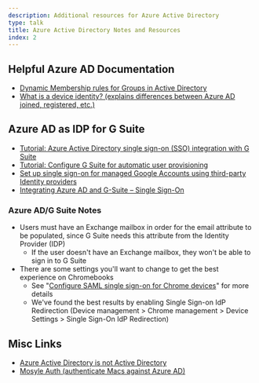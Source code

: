 ```yaml
---
description: Additional resources for Azure Active Directory
type: talk
title: Azure Active Directory Notes and Resources
index: 2
---
```


## Helpful Azure AD Documentation

* [Dynamic Membership rules for Groups in Active Directory](https://docs.microsoft.com/en-us/azure/active-directory/users-groups-roles/groups-dynamic-membership)
* [What is a device identity? (explains differences between Azure AD joined, registered, etc.)](https://docs.microsoft.com/en-us/azure/active-directory/devices/overview)

## Azure AD as IDP for G Suite

* [Tutorial: Azure Active Directory single sign-on (SSO) integration with G Suite](https://docs.microsoft.com/en-us/azure/active-directory/saas-apps/google-apps-tutorial)
* [Tutorial: Configure G Suite for automatic user provisioning](https://docs.microsoft.com/en-us/azure/active-directory/saas-apps/google-apps-provisioning-tutorial)
* [Set up single sign-on for managed Google Accounts using third-party Identity providers](https://support.google.com/a/answer/60224?hl=en&ref_topic=6348126)
* [Integrating Azure AD and G-Suite – Single Sign-On](https://journeyofthegeek.com/2018/01/24/integrating-azure-ad-and-google-apps-single-signon/)

### Azure AD/G Suite Notes

* Users must have an Exchange mailbox in order for the email attribute to be populated, since G Suite needs this attribute from the Identity Provider (IDP)
    * If the user doesn't have an Exchange mailbox, they won't be able to sign in to G Suite
* There are some settings you'll want to change to get the best experience on Chromebooks
    * See "[Configure SAML single sign-on for Chrome devices](https://support.google.com/chrome/a/answer/6060880)" for more details
    * We've found the best results by enabling Single Sign-on IdP Redirection (Device management > Chrome management > Device Settings > Single Sign-On IdP Redirection)

## Misc Links

* [Azure Active Directory is not Active Directory](https://samcogan.com/azure-active-directory-is-not-active-directory/)
* [Mosyle Auth (authenticate Macs against Azure AD)](https://business.mosyle.com/solutions/sso)
